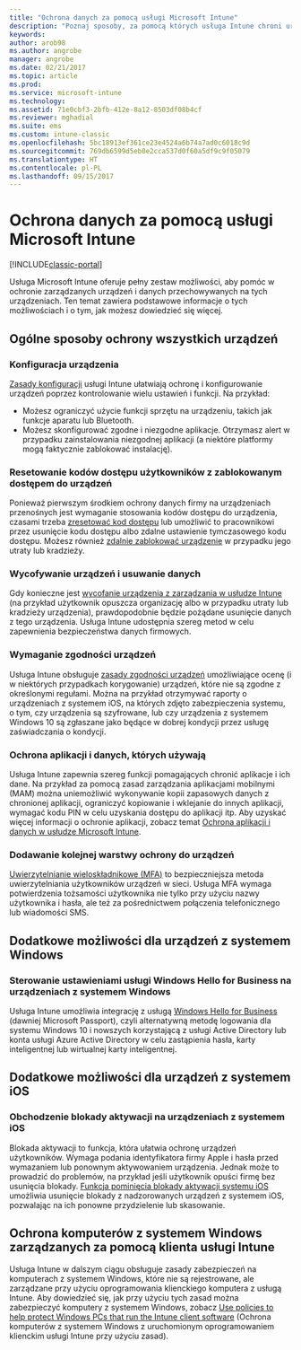 ```yaml
---
title: "Ochrona danych za pomocą usługi Microsoft Intune"
description: "Poznaj sposoby, za pomocą których usługa Intune chroni urządzenia przed nieautoryzowanym dostępem i innymi zagrożeniami."
keywords: 
author: arob98
ms.author: angrobe
manager: angrobe
ms.date: 02/21/2017
ms.topic: article
ms.prod: 
ms.service: microsoft-intune
ms.technology: 
ms.assetid: 71e0cbf3-2bfb-412e-8a12-8503df08b4cf
ms.reviewer: mghadial
ms.suite: ems
ms.custom: intune-classic
ms.openlocfilehash: 5bc18913ef361ce23e4524a6b74a7ad0c6018c9d
ms.sourcegitcommit: 769db6599d5eb0e2cca537d0f60a5df9c9f05079
ms.translationtype: HT
ms.contentlocale: pl-PL
ms.lasthandoff: 09/15/2017
---
```

# <a name="protect-devices-with-microsoft-intune"></a>Ochrona danych za pomocą usługi Microsoft Intune

[!INCLUDE[classic-portal](../includes/classic-portal.md)]

Usługa Microsoft Intune oferuje pełny zestaw możliwości, aby pomóc w ochronie zarządzanych urządzeń i danych przechowywanych na tych urządzeniach. Ten temat zawiera podstawowe informacje o tych możliwościach i o tym, jak możesz dowiedzieć się więcej.

## <a name="general-ways-to-protect-all-devices"></a>Ogólne sposoby ochrony wszystkich urządzeń

### <a name="device-configuration"></a>Konfiguracja urządzenia
[Zasady konfiguracji](manage-settings-and-features-on-your-devices-with-microsoft-intune-policies.md) usługi Intune ułatwiają ochronę i konfigurowanie urządzeń poprzez kontrolowanie wielu ustawień i funkcji. Na przykład:
- Możesz ograniczyć użycie funkcji sprzętu na urządzeniu, takich jak funkcje aparatu lub Bluetooth.
- Możesz skonfigurować zgodne i niezgodne aplikacje. Otrzymasz alert w przypadku zainstalowania niezgodnej aplikacji (a niektóre platformy mogą faktycznie zablokować instalację).

### <a name="reset-passcodes-when-users-are-locked-out-of-their-devices"></a>Resetowanie kodów dostępu użytkowników z zablokowanym dostępem do urządzeń
Ponieważ pierwszym środkiem ochrony danych firmy na urządzeniach przenośnych jest wymaganie stosowania kodów dostępu do urządzenia, czasami trzeba [zresetować kod dostępu](use-remote-lock-and-passcode-reset-in-microsoft-intune.md) lub umożliwić to pracownikowi przez usunięcie kodu dostępu albo zdalne ustawienie tymczasowego kodu dostępu. Możesz również [zdalnie zablokować urządzenie](use-remote-lock-and-passcode-reset-in-microsoft-intune.md) w przypadku jego utraty lub kradzieży.

### <a name="retire-devices-and-remove-data"></a>Wycofywanie urządzeń i usuwanie danych
Gdy konieczne jest [wycofanie urządzenia z zarządzania w usłudze Intune](retire-devices-from-microsoft-intune-management.md) (na przykład użytkownik opuszcza organizację albo w przypadku utraty lub kradzieży urządzenia), prawdopodobnie będzie pożądane usunięcie danych z tego urządzenia. Usługa Intune udostępnia szereg metod w celu zapewnienia bezpieczeństwa danych firmowych.

### <a name="require-devices-to-be-compliant"></a>Wymaganie zgodności urządzeń
Usługa Intune obsługuje [zasady zgodności urządzeń](introduction-to-device-compliance-policies-in-microsoft-intune.md) umożliwiające ocenę (i w niektórych przypadkach korygowanie) urządzeń, które nie są zgodne z określonymi regułami. Można na przykład otrzymywać raporty o urządzeniach z systemem iOS, na których zdjęto zabezpieczenia systemu, o tym, czy urządzenia są szyfrowane, lub czy urządzenia z systemem Windows 10 są zgłaszane jako będące w dobrej kondycji przez usługę zaświadczania o kondycji.

### <a name="protect-apps-and-the-data-they-use"></a>Ochrona aplikacji i danych, których używają
Usługa Intune zapewnia szereg funkcji pomagających chronić aplikacje i ich dane. Na przykład za pomocą zasad zarządzania aplikacjami mobilnymi (MAM) można uniemożliwić wykonywanie kopii zapasowych danych z chronionej aplikacji, ograniczyć kopiowanie i wklejanie do innych aplikacji, wymagać kodu PIN w celu uzyskania dostępu do aplikacji itp. Aby uzyskać więcej informacji o ochronie aplikacji, zobacz temat [Ochrona aplikacji i danych w usłudze Microsoft Intune](protect-apps-and-data-with-microsoft-intune.md).

### <a name="add-an-additional-layer-of-protection-to-devices"></a>Dodawanie kolejnej warstwy ochrony do urządzeń
[Uwierzytelnianie wieloskładnikowe (MFA)](multi-factor-authentication-azure-active-directory.md) to bezpieczniejsza metoda uwierzytelniania użytkowników urządzeń w sieci.  Usługa MFA wymaga potwierdzenia tożsamości użytkownika nie tylko przy użyciu nazwy użytkownika i hasła, ale też za pośrednictwem połączenia telefonicznego lub wiadomości SMS.

## <a name="further-capabilities-for-windows-devices"></a>Dodatkowe możliwości dla urządzeń z systemem Windows

### <a name="control-windows-hello-for-business-settings-on-windows-devices"></a>Sterowanie ustawieniami usługi Windows Hello for Business na urządzeniach z systemem Windows
Usługa Intune umożliwia integrację z usługą [Windows Hello for Business](control-microsoft-passport-settings-on-devices-with-microsoft-intune.md) (dawniej Microsoft Passport), czyli alternatywną metodę logowania dla systemu Windows 10 i nowszych korzystającą z usługi Active Directory lub konta usługi Azure Active Directory w celu zastąpienia hasła, karty inteligentnej lub wirtualnej karty inteligentnej.

## <a name="further-capabilities-for-ios-devices"></a>Dodatkowe możliwości dla urządzeń z systemem iOS

### <a name="bypass-activation-lock-on-ios-devices"></a>Obchodzenie blokady aktywacji na urządzeniach z systemem iOS
Blokada aktywacji to funkcja, która ułatwia ochronę urządzeń użytkowników. Wymaga podania identyfikatora firmy Apple i hasła przed wymazaniem lub ponownym aktywowaniem urządzenia. Jednak może to prowadzić do problemów, na przykład jeśli użytkownik opuści firmę bez usunięcia blokady. [Funkcja pominięcia blokady aktywacji systemu iOS](help-protect-ios-devices-with-activation-lock-bypass-for-microsoft-intune.md) umożliwia usunięcie blokady z nadzorowanych urządzeń z systemem iOS, pozwalając na ich ponowne przydzielenie lub skasowanie.



## <a name="protect-windows-pcs-managed-with-the-intune-client"></a>Ochrona komputerów z systemem Windows zarządzanych za pomocą klienta usługi Intune
Usługa Intune w dalszym ciągu obsługuje zasady zabezpieczeń na komputerach z systemem Windows, które nie są rejestrowane, ale zarządzane przy użyciu oprogramowania klienckiego komputera z usługą Intune. Aby dowiedzieć się, jak przy użyciu tych zasad można zabezpieczyć komputery z systemem Windows, zobacz [Use policies to help protect Windows PCs that run the Intune client software](policies-to-protect-windows-pcs-in-microsoft-intune.md) (Ochrona komputerów z systemem Windows z uruchomionym oprogramowaniem klienckim usługi Intune przy użyciu zasad).
